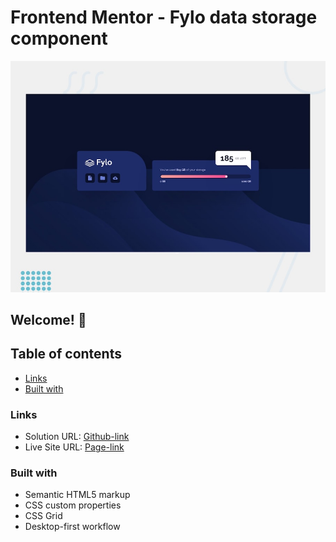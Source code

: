 # Frontend Mentor - Fylo data storage component

![Design preview for the Fylo data storage component coding challenge](./design/desktop-preview.jpg)

## Welcome! 👋

## Table of contents

- [Links](#links)
- [Built with](#built-with)

### Links

- Solution URL: [Github-link](https://github.com/Mikiyas6/fylo-data-storage-component-master)
- Live Site URL: [Page-link](https://mikiyas6.github.io/fylo-data-storage-component-master/)

### Built with

- Semantic HTML5 markup
- CSS custom properties
- CSS Grid
- Desktop-first workflow
